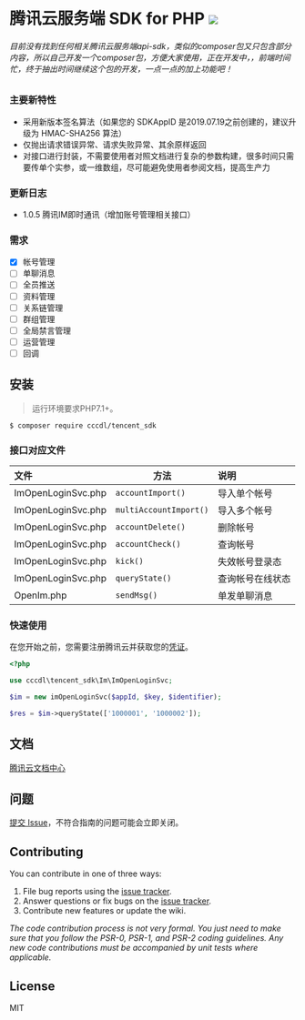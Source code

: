 # 腾讯云服务端 SDK for PHP  ![](https://imgcache.qq.com/open_proj/proj_qcloud_v2/gateway/portal/css/img/nav/logo-bg-color.svg)
###### 目前没有找到任何相关腾讯云服务端api-sdk，类似的composer包又只包含部分内容，所以自己开发一个composer包，方便大家使用，正在开发中，，前端时间忙，终于抽出时间继续这个包的开发，一点一点的加上功能吧！


### 主要新特性
* 采用新版本签名算法（如果您的 SDKAppID 是2019.07.19之前创建的，建议升级为 HMAC-SHA256 算法）
* 仅抛出请求错误异常、请求失败异常、其余原样返回
* 对接口进行封装，不需要使用者对照文档进行复杂的参数构建，很多时间只需要传单个实参，或一维数组，尽可能避免使用者参阅文档，提高生产力


### 更新日志
- 1.0.5 腾讯IM即时通讯（增加账号管理相关接口）

### 需求
- [x] 帐号管理
- [ ] 单聊消息
- [ ] 全员推送
- [ ] 资料管理
- [ ] 关系链管理
- [ ] 群组管理
- [ ] 全局禁言管理
- [ ] 运营管理
- [ ] 回调

## 安装
> 运行环境要求PHP7.1+。
```shell
$ composer require cccdl/tencent_sdk
```

### 接口对应文件

| 文件                       | 方法                 |  说明    |
| :-----------------------  | --------------         |  :----    |
| ImOpenLoginSvc.php        | `accountImport()`       | 导入单个帐号 |
| ImOpenLoginSvc.php        | `multiAccountImport()`  | 导入多个帐号 |
| ImOpenLoginSvc.php        | `accountDelete()`      | 删除帐号    |
| ImOpenLoginSvc.php        | `accountCheck()`       | 查询帐号    |
| ImOpenLoginSvc.php        | `kick()`               | 失效帐号登录态 |
| ImOpenLoginSvc.php        | `queryState()`         | 查询帐号在线状态 |
| OpenIm.php                | `sendMsg()`         | 单发单聊消息 |

### 快速使用
在您开始之前，您需要注册腾讯云并获取您的[凭证](https://console.cloud.tencent.com)。


```php
<?php

use cccdl\tencent_sdk\Im\ImOpenLoginSvc;

$im = new imOpenLoginSvc($appId, $key, $identifier);

$res = $im->queryState(['1000001', '1000002']);
```

## 文档

[腾讯云文档中心](https://cloud.tencent.com/document/product)

## 问题
[提交 Issue](https://github.com/cccdl/tencent_sdk/issues)，不符合指南的问题可能会立即关闭。


## Contributing

You can contribute in one of three ways:

1. File bug reports using the [issue tracker](https://github.com/cccdl/tencent_sdk/issues).
2. Answer questions or fix bugs on the [issue tracker](https://github.com/cccdl/tencent_sdk/issues).
3. Contribute new features or update the wiki.

_The code contribution process is not very formal. You just need to make sure that you follow the PSR-0, PSR-1, and PSR-2 coding guidelines. Any new code contributions must be accompanied by unit tests where applicable._

## License

MIT